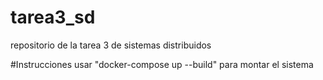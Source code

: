 # tarea3_sd
repositorio de la tarea 3 de sistemas distribuidos

#Instrucciones
usar "docker-compose up --build" para montar el sistema
